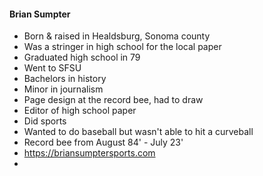 #### Brian Sumpter
- Born & raised in Healdsburg, Sonoma county
- Was a stringer in high school for the local paper
- Graduated high school in 79
- Went to SFSU
- Bachelors in history
- Minor in journalism
- Page design at the record bee, had to draw
- Editor of high school paper
- Did sports
- Wanted to do baseball but wasn't able to hit a curveball
- Record bee from August 84' - July 23'
- https://briansumptersports.com
- 